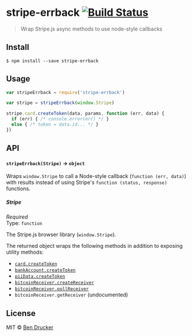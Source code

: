 # stripe-errback [![Build Status](https://travis-ci.org/bendrucker/stripe-errback.svg?branch=master)](https://travis-ci.org/bendrucker/stripe-errback)

> Wrap Stripe.js async methods to use node-style callbacks


## Install

```
$ npm install --save stripe-errback
```


## Usage

```js
var stripeErrback = require('stripe-errback')

var stripe = stripeErrback(window.Stripe)

stripe.card.createToken(data, params, function (err, data) {
  if (err) { /* console.error(err) */ }
  else { /* token = data.id... */ }
})
```

## API

#### `stripeErrback(Stripe)` -> `object`

Wraps `window.Stripe` to call a Node-style callback (`function (err, data)`) with results instead of using Stripe's `function (status, response)` functions.

##### Stripe

*Required*  
Type: `function`

The Stripe.js browser library (`window.Stripe`).

The returned object wraps the following methods in addition to exposing utility methods:

* [`card.createToken`](https://stripe.com/docs/stripe.js#card-createToken)
* [`bankAccount.createToken`](https://stripe.com/docs/stripe.js#bank-account-createToken)
* [`piiData.createToken`](https://stripe.com/docs/stripe.js?#pii-data-createToken)
* [`bitcoinReceiver.createReceiver`](https://stripe.com/docs/stripe.js#bitcoinreceiver-createreceiver)
* [`bitcoinReceiver.pollReceiver`](https://stripe.com/docs/stripe.js#bitcoinreceiver-pollreceiver)
* `bitcoinReceiver.getReceiver` (undocumented)


## License

MIT © [Ben Drucker](http://bendrucker.me)
